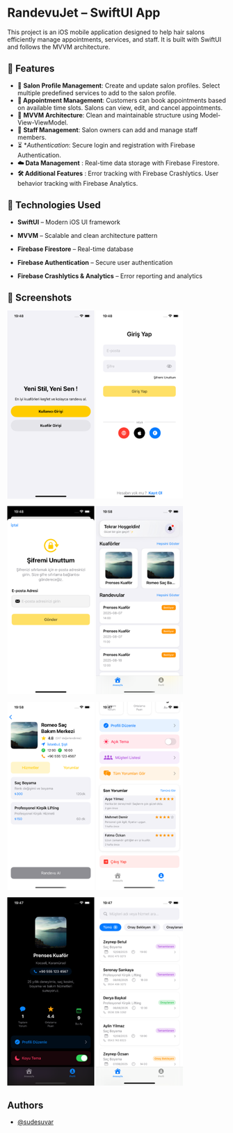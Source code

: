 
# RandevuJet – SwiftUI App

This project is an iOS mobile application designed to help hair salons efficiently manage appointments, services, and staff.
It is built with SwiftUI and follows the MVVM architecture.

## 🚀 Features

- 📡 **Salon Profile Management**: Create and update salon profiles. Select multiple predefined services to add to the salon profile.
- **📅 Appointment Management**: Customers can book appointments based on available time slots. Salons can view, edit, and cancel appointments.
- 🔄 **MVVM Architecture**: Clean and maintainable structure using Model-View-ViewModel.
- 📱 **Staff Management**: Salon owners can add and manage staff members.
- ⏳ **Authentication*: Secure login and registration with Firebase Authentication.
- **☁️ Data Management** : Real-time data storage with Firebase Firestore.
- **🛠 Additional Features** : Error tracking with Firebase Crashlytics. User behavior tracking with Firebase Analytics.
## 🧪 Technologies Used

- **SwiftUI** – Modern iOS UI framework

- **MVVM** – Scalable and clean architecture pattern

- **Firebase Firestore** – Real-time database

- **Firebase Authentication** – Secure user authentication

- **Firebase Crashlytics & Analytics** – Error reporting and analytics

## 📸 Screenshots


<p>
  <img src="https://github.com/sudesuvar/RandevuJet/blob/main/ScreenShot/10.png" width="200" " />
  <img src="https://github.com/sudesuvar/RandevuJet/blob/main/ScreenShot/11.png" width="200" />
</p>

<p>
  <img src="https://github.com/sudesuvar/RandevuJet/blob/main/ScreenShot/12.png" width="200" />
  <img src="https://github.com/sudesuvar/RandevuJet/blob/main/ScreenShot/13.png" width="200" />
</p>

<p>
  <img src="https://github.com/sudesuvar/RandevuJet/blob/main/ScreenShot/6.png" width="200" />
  <img src="https://github.com/sudesuvar/RandevuJet/blob/main/ScreenShot/9.png" width="200" />
</p>

<p>
  <img src="https://github.com/sudesuvar/RandevuJet/blob/main/ScreenShot/7.png" width="200" />
  <img src="https://github.com/sudesuvar/RandevuJet/blob/main/ScreenShot/4.png" width="200" />
</p>





## Authors

- [@sudesuvar](https://github.com/sudesuvar)


